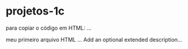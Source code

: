 # projetos-1c

para copiar o código em HTML:
...
  <html>
  </h1>meu primeiro arquivo HTML</h1>
 </html>
 ...  
Add an optional extended description…
